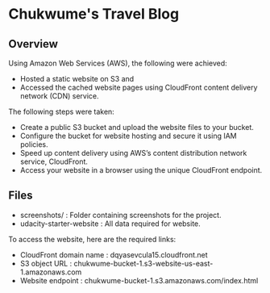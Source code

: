 # Chukwume's Travel Blog
## Overview
Using Amazon Web Services (AWS), the following were achieved:
- Hosted a static website on S3 and
- Accessed the cached website pages using CloudFront content delivery network (CDN) service.

The following steps were taken:
- Create a public S3 bucket and upload the website files to your bucket.
- Configure the bucket for website hosting and secure it using IAM policies.
- Speed up content delivery using AWS’s content distribution network service, CloudFront.
- Access your website in a browser using the unique CloudFront endpoint.

## Files
- screenshots/ : Folder containing screenshots for the project.
- udacity-starter-website : All data required for website.

To access the website, here are the required links:
- CloudFront domain name : dqyasevcula15.cloudfront.net
- S3 object URL : chukwume-bucket-1.s3-website-us-east-1.amazonaws.com
- Website endpoint : chukwume-bucket-1.s3.amazonaws.com/index.html
